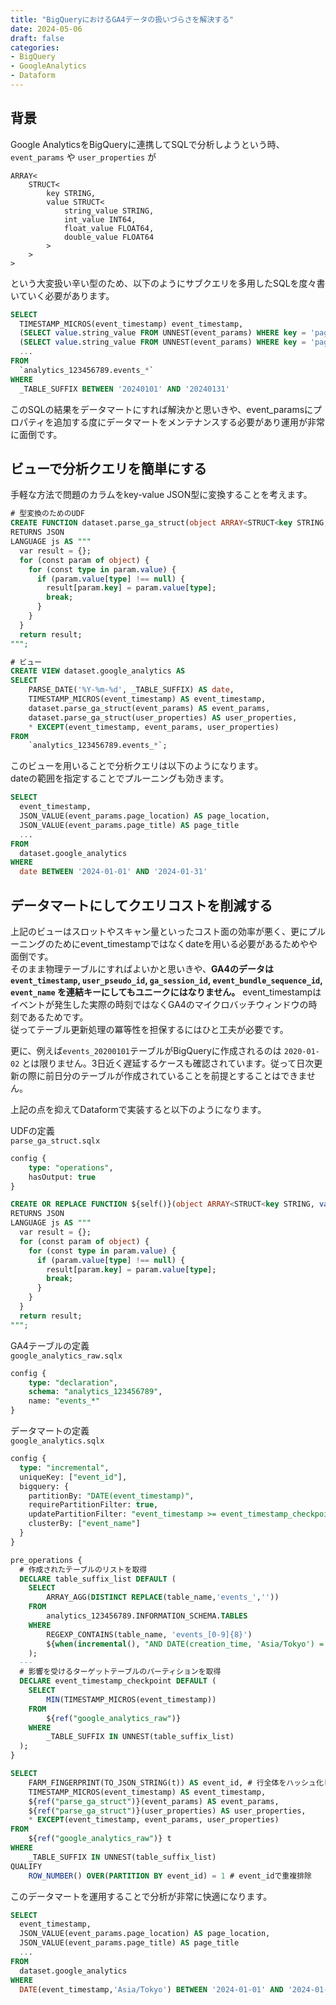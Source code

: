 ```yaml
---
title: "BigQueryにおけるGA4データの扱いづらさを解決する"
date: 2024-05-06
draft: false
categories:
- BigQuery
- GoogleAnalytics
- Dataform
---
```


## 背景

Google AnalyticsをBigQueryに連携してSQLで分析しようという時、`event_params` や `user_properties` が 

```
ARRAY<
    STRUCT<
        key STRING, 
        value STRUCT<
            string_value STRING, 
            int_value INT64, 
            float_value FLOAT64, 
            double_value FLOAT64
        >
    >
>
```

という大変扱い辛い型のため、以下のようにサブクエリを多用したSQLを度々書いていく必要があります。

```sql
SELECT
  TIMESTAMP_MICROS(event_timestamp) event_timestamp,
  (SELECT value.string_value FROM UNNEST(event_params) WHERE key = 'page_location') AS page_location,
  (SELECT value.string_value FROM UNNEST(event_params) WHERE key = 'page_title') AS page_title,
  ...
FROM
  `analytics_123456789.events_*`
WHERE
  _TABLE_SUFFIX BETWEEN '20240101' AND '20240131'
```

このSQLの結果をデータマートにすれば解決かと思いきや、event_paramsにプロパティを追加する度にデータマートをメンテナンスする必要があり運用が非常に面倒です。

## ビューで分析クエリを簡単にする

手軽な方法で問題のカラムをkey-value JSON型に変換することを考えます。

```sql
# 型変換のためのUDF
CREATE FUNCTION dataset.parse_ga_struct(object ARRAY<STRUCT<key STRING, value STRUCT<string_value STRING, int_value INT64, float_value FLOAT64, double_value FLOAT64>>>)
RETURNS JSON
LANGUAGE js AS """
  var result = {};
  for (const param of object) {
    for (const type in param.value) {
      if (param.value[type] !== null) {
        result[param.key] = param.value[type];
        break;
      }
    }
  }
  return result;
""";
```

```sql
# ビュー
CREATE VIEW dataset.google_analytics AS
SELECT
    PARSE_DATE('%Y-%m-%d', _TABLE_SUFFIX) AS date,
    TIMESTAMP_MICROS(event_timestamp) AS event_timestamp,
    dataset.parse_ga_struct(event_params) AS event_params,
    dataset.parse_ga_struct(user_properties) AS user_properties,
    * EXCEPT(event_timestamp, event_params, user_properties)
FROM
    `analytics_123456789.events_*`;
```

このビューを用いることで分析クエリは以下のようになります。  
dateの範囲を指定することでプルーニングも効きます。

```sql
SELECT
  event_timestamp,
  JSON_VALUE(event_params.page_location) AS page_location,
  JSON_VALUE(event_params.page_title) AS page_title
  ...
FROM
  dataset.google_analytics
WHERE
  date BETWEEN '2024-01-01' AND '2024-01-31'
```

## データマートにしてクエリコストを削減する

上記のビューはスロットやスキャン量といったコスト面の効率が悪く、更にプルーニングのためにevent_timestampではなくdateを用いる必要があるためやや面倒です。  
そのまま物理テーブルにすればよいかと思いきや、**GA4のデータは `event_timestamp`, `user_pseudo_id`, `ga_session_id`, `event_bundle_sequence_id`, `event_name` を連結キーにしてもユニークにはなりません。** event_timestampはイベントが発生した実際の時刻ではなくGA4のマイクロバッチウィンドウの時刻であるためです。  
従ってテーブル更新処理の冪等性を担保するにはひと工夫が必要です。

更に、例えば`events_20200101`テーブルがBigQueryに作成されるのは `2020-01-02` とは限りません。3日近く遅延するケースも確認されています。従って日次更新の際に前日分のテーブルが作成されていることを前提とすることはできません。

上記の点を抑えてDataformで実装すると以下のようになります。


UDFの定義  
`parse_ga_struct.sqlx`
```sql
config {
    type: "operations",
    hasOutput: true
}

CREATE OR REPLACE FUNCTION ${self()}(object ARRAY<STRUCT<key STRING, value STRUCT<string_value STRING, int_value INT64, float_value FLOAT64, double_value FLOAT64>>>)
RETURNS JSON
LANGUAGE js AS """
  var result = {};
  for (const param of object) {
    for (const type in param.value) {
      if (param.value[type] !== null) {
        result[param.key] = param.value[type];
        break;
      }
    }
  }
  return result;
""";

```

GA4テーブルの定義  
`google_analytics_raw.sqlx`
```sql
config {
    type: "declaration",
    schema: "analytics_123456789",
    name: "events_*"
}
```

データマートの定義  
`google_analytics.sqlx`
```sql
config {
  type: "incremental",
  uniqueKey: ["event_id"],
  bigquery: {
    partitionBy: "DATE(event_timestamp)",
    requirePartitionFilter: true,
    updatePartitionFilter: "event_timestamp >= event_timestamp_checkpoint",
    clusterBy: ["event_name"]
  }
}

pre_operations {
  # 作成されたテーブルのリストを取得
  DECLARE table_suffix_list DEFAULT (
    SELECT
        ARRAY_AGG(DISTINCT REPLACE(table_name,'events_',''))
    FROM
        analytics_123456789.INFORMATION_SCHEMA.TABLES
    WHERE
        REGEXP_CONTAINS(table_name, 'events_[0-9]{8}')
        ${when(incremental(), "AND DATE(creation_time, 'Asia/Tokyo') = DATE_SUB(CURRENT_DATE('Asia/Tokyo'), INTERVAL 1 DAY)"}
    );
  ---
  # 影響を受けるターゲットテーブルのパーティションを取得
  DECLARE event_timestamp_checkpoint DEFAULT (
    SELECT
        MIN(TIMESTAMP_MICROS(event_timestamp))
    FROM
        ${ref("google_analytics_raw")}
    WHERE
        _TABLE_SUFFIX IN UNNEST(table_suffix_list)
  );
}

SELECT
    FARM_FINGERPRINT(TO_JSON_STRING(t)) AS event_id, # 行全体をハッシュ化してユニークキーにする
    TIMESTAMP_MICROS(event_timestamp) AS event_timestamp,
    ${ref("parse_ga_struct")}(event_params) AS event_params,
    ${ref("parse_ga_struct")}(user_properties) AS user_properties,
    * EXCEPT(event_timestamp, event_params, user_properties)
FROM
    ${ref("google_analytics_raw")} t
WHERE
    _TABLE_SUFFIX IN UNNEST(table_suffix_list)
QUALIFY
    ROW_NUMBER() OVER(PARTITION BY event_id) = 1 # event_idで重複排除
```

このデータマートを運用することで分析が非常に快適になります。

```sql
SELECT
  event_timestamp,
  JSON_VALUE(event_params.page_location) AS page_location,
  JSON_VALUE(event_params.page_title) AS page_title
  ...
FROM
  dataset.google_analytics
WHERE
  DATE(event_timestamp,'Asia/Tokyo') BETWEEN '2024-01-01' AND '2024-01-31'
```